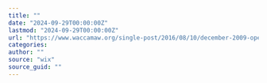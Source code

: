 ```yaml
---
title: ""
date: "2024-09-29T00:00:00Z"
lastmod: "2024-09-29T00:00:00Z"
url: "https://www.waccamaw.org/single-post/2016/08/10/december-2009-open-meeting-summary-12042009"
categories:
author: ""
source: "wix"
source_guid: ""
---
```





